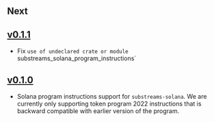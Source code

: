## Next

## [v0.1.1](https://github.com/streamingfast/substreams-solana/releases/tag/0.1.1)
* Fix `use of undeclared crate or module `substreams_solana_program_instructions` 

## [v0.1.0](https://github.com/streamingfast/substreams-solana/releases/tag/0.1.0)

* Solana program instructions support for `substreams-solana`. We are currently only supporting token program 2022 instructions that is backward compatible with earlier version of the program.
